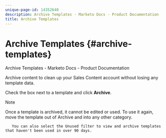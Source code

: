 ```yaml
---
unique-page-id: 14352640
description: Archive Templates - Marketo Docs - Product Documentation
title: Archive Templates
---
```


# Archive Templates {#archive-templates}

Archive Templates - Marketo Docs - Product Documentation

Archive content to clean up your Sales Content account without losing any template data.

Check the box next to a&nbsp;template and click **Archive**.

>[!NOTE]
>
>Once a template is archived, it cannot be edited or used. To use it again, move the template out of Archive and into any&nbsp;other category.

`  
You can also select the Unused filter to view and archive templates that haven't been used in over 90 days.`    

